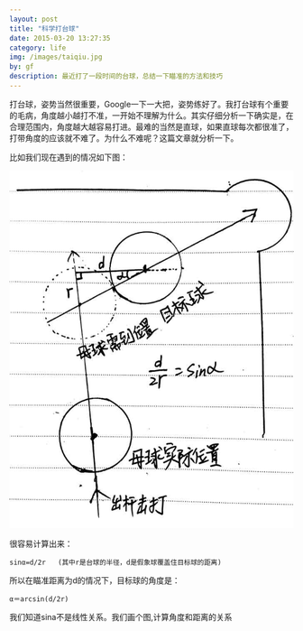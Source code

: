 ```yaml
---
layout: post
title: "科学打台球"
date: 2015-03-20 13:27:35
category: life
img: /images/taiqiu.jpg
by: gf
description: 最近打了一段时间的台球，总结一下瞄准的方法和技巧
---
```


打台球，姿势当然很重要，Google一下一大把，姿势练好了。我打台球有个重要的毛病，角度越小越打不准，一开始不理解为什么。其实仔细分析一下确实是，在合理范围内，角度越大越容易打进。最难的当然是直球，如果直球每次都很准了，打带角度的应该就不难了。为什么不难呢？这篇文章就分析一下。

比如我们现在遇到的情况如下图：

![台球位置](/images/taiqiu2.jpg)

很容易计算出来：

	sinα=d/2r	(其中r是台球的半径，d是假象球覆盖住目标球的距离)

所以在瞄准距离为d的情况下，目标球的角度是：

	α＝arcsin(d/2r)

我们知道sina不是线性关系。我们画个图,计算角度和距离的关系

<div id="chart1" style="height:500px"></div>
<script src="http://echarts.baidu.com/build/dist/echarts.js"></script>
<script type="text/javascript">
require.config({
	paths: {
		echarts: 'http://echarts.baidu.com/build/dist'
	}
	});
        require(
            [
                'echarts',
                'echarts/chart/bar' // 使用柱状图就加载bar模块，按需加载
            ],
            function (ec) {
                // 基于准备好的dom，初始化echarts图表
                var myChart = ec.init(document.getElementById('chart1')); 
                
                var option = {
                    tooltip: {
                        show: true
                    },
                    legend: {
                        data:['瞄准距离为d所能打出的角度']
                    },
                    xAxis : [
                        {
                            type : '瞄准距离',
                            data : ["衬衫","羊毛衫","雪纺衫","裤子","高跟鞋","袜子"]
                        }
                    ],
                    yAxis : [
                        {
                            type : 'value'
                        }
                    ],
                    series : [
                        {
                            "name":"角度",
                            "type":"line",
                            "data":[5, 20, 40, 10, 10, 20]
                        }
                    ]
                };
        
                // 为echarts对象加载数据 
                myChart.setOption(option); 
            }
        );
</script>

